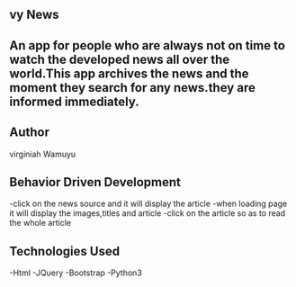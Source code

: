## vy News
## An app for people who are always not on time to watch the developed news all over the world.This app archives the news and the moment they search for any news.they are informed immediately.

## Author

virginiah Wamuyu

## Behavior Driven Development
-click on the news source and it will display the article
-when loading page it will display the images,titles and article
-click on the article so as to read the whole article

## Technologies Used
-Html
-JQuery
-Bootstrap
-Python3

